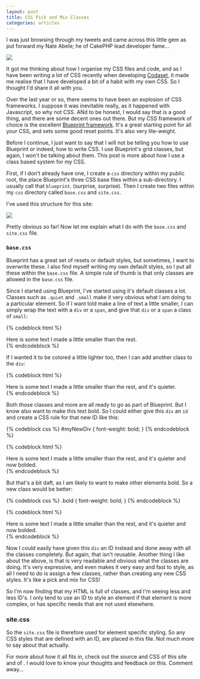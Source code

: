 ```yaml
--- 
layout: post
title: CSS Pick and Mix Classes
categories: articles
---
```

<p>
  I was just browsing through my tweets and came across this little gem as put forward my Nate Abele; he of CakePHP lead developer fame...
</p>

<p><a href="http://twitter.com/nateabele/statuses/4031886580"><img src="http://twictur.es/i/4031886580.gif" /></a></p>

<p>
  It got me thinking about how I organise my CSS files and code, and as I have been writing a lot of CSS recently when developing <a href="http://codaset.com">Codaset</a>, it made me realise that I have developed a bit of a habit with my own CSS. So I thought I'd share it all with you.
</p>

<p>
  Over the last year or so, there seems to have been an explosion of CSS frameworks. I suppose it was inevitable really, as it happened with Javascript, so why not CSS. ANd to be honest, I would say that is a good thing, and there are some decent ones out there. But my CSS framework of choice is the excellent <a href="http://www.blueprintcss.org/">Blueprint framework</a>. It's a great starting point for all your CSS, and sets some good reset points. It's also very lite-weight.
</p>

<p>Before I continue, I just want to say that I will not be telling you how to use Blueprint or indeed, how to write CSS. I use Blueprint's grid classes, but again, I won't be talking about them. This post is more about how I use a class based system for my CSS.</p>

<p>
  First, if I don't already have one, I create a <code>css</code> directory within my public root, the place Blueprint's three CSS base files within a sub-directory. I usually call that <code>blueprint</code>. (surprise, surprise). Then I create two files within my <code>css</code> directory called <code>base.css</code> and <code>site.css</code>.
</p>

<p>I've used this structure for this site:</p>

<p><img src="/img/wpuploads/2009/09/one.png" /></p>

<p>
  Pretty obvious so far! Now let me explain what I do with the <code>base.css</code> and <code>site.css</code> file.
</p>

<h3><code>base.css</code></h3>
<p>
  Blueprint has a great set of resets or default styles, but sometimes, I want to overwrite these. I also find myself writing my own default styles, so I put all these within the <code>base.css</code> file. A simple rule of thumb is that only classes are allowed in the <code>base.css</code> file.
</p>
<p>
  Since I started using Blueprint, I've started using it's default classes a lot. Classes such as <code>.quiet</code> and <code>.small</code> make it very obvious what I am doing to a particular element. So if I want told make a line of text a little smaller, I can simply wrap the text with a <code>div</code> or a <code>span</code>, and give that <code>div</code> or a <code>span</code> a class of <code>small</code>:
</p>

{% codeblock html %}
<div class="small">
  Here is some text I made a little smaller than the rest.
</div>
{% endcodeblock %}

<p>If I wanted it to be colored a little lighter too, then I can add another class to the <code>div</code>:</p>

{% codeblock html %}
<div class="small quiet">
  Here is some text I made a little smaller than the rest, and it's quieter.
</div>
{% endcodeblock %}

<p>
  Both those classes and more are all ready to go as part of Blueprint. But I know also want to make this text bold. So I could either give this <code>div</code> an <code>id</code> and create a CSS rule for that new ID like this:
</p>

{% codeblock css %}
#myNewDiv {
  font-weight: bold;
}
{% endcodeblock %}

{% codeblock html %}
<div class="small quiet" id="myNewDiv">
  Here is some text I made a little smaller than the rest, and it's quieter and now bolded.
</div>
{% endcodeblock %}

<p>But that's a bit daft, as I am likely to want to make other elements bold. So a new class would be better:</p>

{% codeblock css %}
.bold {
  font-weight: bold;
}
{% endcodeblock %}

{% codeblock html %}
<div class="small quiet bold">
  Here is some text I made a little smaller than the rest, and it's quieter and now bolded.
</div>
{% endcodeblock %}

<p>Now I could easily have given this <code>div</code> an ID instead and done away with all the classes completely. But again, that isn't reusable. Another thing I like about the above, is that is very readable and obvious what the classes are doing. It's very expressive, and even makes it very easy and fast to style, as all I need to do is assign a few classes, rather than creating any new CSS styles. It's like a pick and mix for CSS!</p>

<p>So I'm now finding that my HTML is full of classes, and I'm seeing less and less ID's. I only tend to use an ID to style an element if that element is more complex, or has specific needs that are not used elsewhere.</p>

<h3>site.css</h3>
<p>So the <code>site.css</code> file is therefore used for element specific styling. So any CSS styles that are defined with an ID, are placed in this file. Not much more to say about that actually.</p>

<p>For more about how it all fits in, check out the source and CSS of this site and of <a href="http://codaset.com"></a>. I would love to know your thoughts and feedback on this. Comment away...</p>
